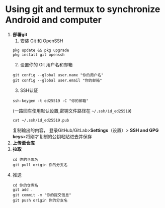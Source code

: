 # Using git and termux to synchronize Android and computer
1. **部署git**
    1. 安装 Git 和 OpenSSH
   ```
   pkg update && pkg upgrade
   pkg install git openssh
   ```
    2. 设置你的 Git 用户名和邮箱
   ```
   git config --global user.name "你的用户名"
   git config --global user.email "你的邮箱"
   ```
	3. SSH认证
	```
 	ssh-keygen -t ed25519 -C "你的邮箱"
	```
 	(一路回车使用默认设置,密钥文件路径在 `~/.ssh/id_ed25519`)
	```
 	cat ~/.ssh/id_ed25519.pub
	```
 	复制输出的内容， 登录GitHub/GitLab>**Settings**（设置）> **SSH and GPG keys**>将刚才复制的公钥粘贴进去并保存
2. **上传至仓库**
3. **拉取**
    ```
    cd 你的仓库名
    git pull origin 你的分支名
4. 推送
    ```
    cd 你的仓库名
    git add .
    git commit -m "你的提交信息"
    git push origin 你的分支名
    
